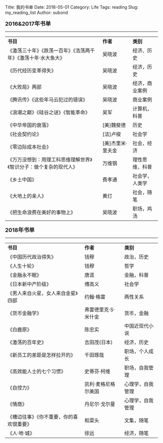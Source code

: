 Title: 我的书单
Date: 2018-05-01
Category: Life
Tags: reading
Slug: my_reading_list
Author: subond

<p><font size="4"><b>2016&2017年书单</b></font></p>

<hr size="3px" color="#00BFF"/>
<table class="table table-bordered table-striped table-condensed"width="800" algin="left">
<tr><td><b>书目</b></td><td><b>作者</b></td><td><b>类别</b></td></tr>
<tr><td>《激荡三十年》《跌荡一百年》《浩荡两千年》《激荡十年·水大鱼大》</td><td>吴晓波</td><td>经济、历史</td></tr>
<tr><td>《历代经历变革得失》</td><td>吴晓波</td><td>经济，历史</td></tr>
<tr><td>《大败局》两部</td><td>吴晓波</td><td>经济，商业案例</td></tr>
<tr><td>《腾讯传》《这些年马云犯过的错误》</td><td>吴晓波</td><td>商业案例</td></tr>
<tr><td>《浪潮之巅》《硅谷之谜》《智能革命》</td><td>吴军</td><td>计算机，科普</td></tr>
<tr><td>《中华帝国的衰落》</td><td>[美]魏斐德</td><td>历史</td></tr>
<tr><td>《社会契约论》</td><td>[法]卢梭</td><td>社会学</td></tr>
<tr><td>《零边际成本社会》</td><td>[美]杰里米·里夫金</td><td>社会，经济</td></tr>
<tr><td>《万万没想到：用理工科思维理解世界》《智识分子：做个复杂的现代人》</td><td>万维钢</td><td>理性思维，科普</td></tr>
<tr><td>《乡土中国》</td><td>费孝通</td><td>社会学，人类学</td></tr>
<tr><td>《大地上的亲人》</td><td>黄灯</td><td>社会，随笔</td></tr>
<tr><td>《把生命浪费在美好的事物上》</td><td>吴晓波</td><td>职场，鸡汤</td><tr>
</table>

<p><font size="4"><b>2018年书单</b></font></p>

<hr size="3px" color="#00BFF"/>
<table class="table table-bordered table-striped table-condensed" width="800" algin="left">
<tr><td><b>书目</b></td><td><b>作者</b></td><td><b>类别</b></td></tr>
<tr><td>《中国历代政治得失》</td><td>钱穆</td><td>政治，历史</td></tr>
<tr><td>《人生十轮》</td><td>钱穆</td><td>哲学</td></tr>
<tr><td>《金融永不眠》</td><td>唐涯</td><td>金融，科普</td></tr>
<tr><td>《日本新中产阶级》</td><td>傅高义</td><td>社会学</td></tr>
<tr><td>《男人来自火星，女人来自金星》四部</td><td>约翰·格雷</td><td>两性关系</td></tr>
<tr><td>《货币金融学》</td><td>弗雷德里克·S·米什金</td><td>货币，金融</td></tr>
<tr><td>《白鹿原》</td><td>陈忠实</td><td>中国近现代小说</td></tr>
<tr><td>《激荡的百年史》</td><td>吉田茂(日本)</td><td>经济，历史</td></tr>
<tr><td>《新员工的差距是怎样拉开的》</td><td>千田琢哉</td><td>职场，个人成长</td></tr>
<tr><td>《高效能人士的七个习惯》</td><td>史蒂芬·柯维</td><td>职场，自我管理</td></tr>
<tr><td>《自控力》</td><td>凯利·麦格尼格尔美国</td><td>心理学，自我管理</td></tr>
<tr><td>《情商》</td><td>丹尼尔·戈尔曼</td><td>心理学，自我管理</td></tr>
<tr><td>《槽边往事》《你不重要，你的喜欢很重要》</td><td>和菜头</td><td>文集，随笔</td></tr>
<tr><td>《人·地·城》</td><td>徐远</td><td>经济，随笔</td></tr>
</table>
